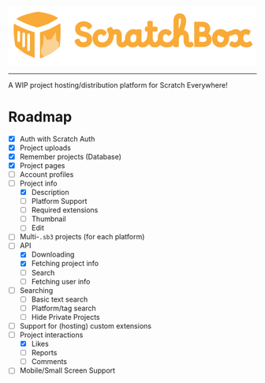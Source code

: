 <p align="center">
    <img alt="ScratchBox" src="public/scratchbox-logo-full.svg">
</p>

---

A WIP project hosting/distribution platform for Scratch Everywhere!

# Roadmap

- [x] Auth with Scratch Auth
- [x] Project uploads
- [x] Remember projects (Database)
- [x] Project pages
- [ ] Account profiles
- [ ] Project info
  - [x] Description
  - [ ] Platform Support
  - [ ] Required extensions
  - [ ] Thumbnail
  - [ ] Edit
- [ ] Multi-`.sb3` projects (for each platform)
- [ ] API
  - [x] Downloading
  - [x] Fetching project info
  - [ ] Search
  - [ ] Fetching user info
- [ ] Searching
  - [ ] Basic text search
  - [ ] Platform/tag search
  - [ ] Hide Private Projects
- [ ] Support for (hosting) custom extensions
- [ ] Project interactions
  - [x] Likes
  - [ ] Reports
  - [ ] Comments
- [ ] Mobile/Small Screen Support
